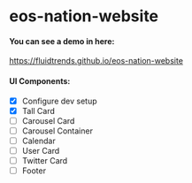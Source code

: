 # eos-nation-website

#### You can see a demo in here:
https://fluidtrends.github.io/eos-nation-website

#### UI Components:
- [X] Configure dev setup
- [X] Tall Card
- [ ] Carousel Card
- [ ] Carousel Container
- [ ] Calendar
- [ ] User Card
- [ ] Twitter Card
- [ ] Footer
